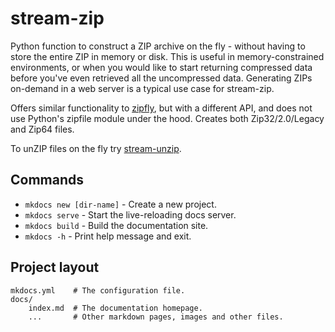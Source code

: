 # stream-zip

Python function to construct a ZIP archive on the fly - without having to store the entire ZIP in memory or disk. This is useful in memory-constrained environments, or when you would like to start returning compressed data before you've even retrieved all the uncompressed data. Generating ZIPs on-demand in a web server is a typical use case for stream-zip.

Offers similar functionality to [zipfly](https://github.com/BuzonIO/zipfly), but with a different API, and does not use Python's zipfile module under the hood. Creates both Zip32/2.0/Legacy and Zip64 files.

To unZIP files on the fly try [stream-unzip](https://github.com/uktrade/stream-unzip).

## Commands

* `mkdocs new [dir-name]` - Create a new project.
* `mkdocs serve` - Start the live-reloading docs server.
* `mkdocs build` - Build the documentation site.
* `mkdocs -h` - Print help message and exit.

## Project layout

    mkdocs.yml    # The configuration file.
    docs/
        index.md  # The documentation homepage.
        ...       # Other markdown pages, images and other files.
